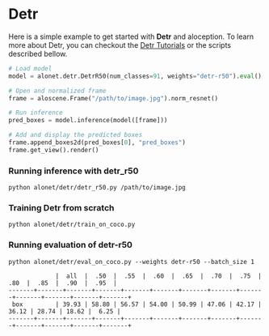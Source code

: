 # Detr

Here is a simple example to get started with **Detr** and aloception. To learn more about Detr, you can checkout the <a href="https://visual-behavior.github.io/aloception-oss/tutorials/training_detr.html">Detr Tutorials<a/> or
the scripts described bellow.

```python
# Load model
model = alonet.detr.DetrR50(num_classes=91, weights="detr-r50").eval()

# Open and normalized frame
frame = aloscene.Frame("/path/to/image.jpg").norm_resnet()

# Run inference
pred_boxes = model.inference(model([frame]))

# Add and display the predicted boxes
frame.append_boxes2d(pred_boxes[0], "pred_boxes")
frame.get_view().render()
```


### Running inference with detr_r50

```
python alonet/detr/detr_r50.py /path/to/image.jpg
```

### Training Detr from scratch
```
python alonet/detr/train_on_coco.py
```

### Running evaluation of detr-r50

```
python alonet/detr/eval_on_coco.py --weights detr-r50 --batch_size 1
```

```
     		 |  all  |  .50  |  .55  |  .60  |  .65  |  .70  |  .75  |  .80  |  .85  |  .90  |  .95  |
-------+-------+-------+-------+-------+-------+-------+-------+-------+-------+-------+-------+-------+
 box		 | 39.93 | 58.80 | 56.57 | 54.00 | 50.99 | 47.06 | 42.17 | 36.12 | 28.74 | 18.62 |  6.25 |
-------+-------+-------+-------+-------+-------+-------+-------+-------+-------+-------+-------+-------+
```
